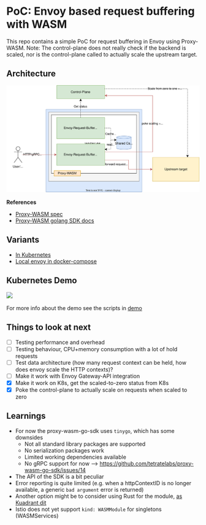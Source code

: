 # PoC: Envoy based request buffering with WASM

This repo contains a simple PoC for request buffering in Envoy using Proxy-WASM.
Note: The control-plane does not really check if the backend is scaled, nor is the control-plane called to actually scale the upstream target. 

## Architecture

![overview](./docs/overview.drawio.svg)

**References**

* [Proxy-WASM spec](https://github.com/proxy-wasm/spec/blob/master/docs/WebAssembly-in-Envoy.md)
* [Proxy-WASM golang SDK docs](https://github.com/tetratelabs/proxy-wasm-go-sdk/blob/main/doc/OVERVIEW.md)

## Variants

* [In Kubernetes](./KUBERNETES.md)
* [Local envoy in docker-compose](./ENVOY.md)

## Kubernetes Demo

<a href="https://asciinema.org/a/641795" target="_blank"><img src="https://asciinema.org/a/641795.svg" /></a>

For more info about the demo see the scripts in [demo](./kubernetes/demo)


## Things to look at next
 
- [ ] Testing performance and overhead
- [ ] Testing behaviour, CPU+memory consumption with a lot of hold requests
- [ ] Test data architecture (how many request context can be held, how does envoy scale the HTTP contexts)?
- [ ] Make it work with Envoy Gateway-API integration
- [x] Make it work on K8s, get the scaled-to-zero status from K8s
- [x] Poke the control-plane to actually scale on requests when scaled to zero

## Learnings

* For now the proxy-wasm-go-sdk uses `tinygo`, which has some downsides
  * Not all standard library packages are supported
  * No serialization packages work
  * Limited working dependencies available
  * No gRPC support for now --> https://github.com/tetratelabs/proxy-wasm-go-sdk/issues/14
* The API of the SDK is a bit peculiar
* Error reporting is quite limited (e.g. when a httpContextID is no longer available, a generic `bad argument` error is returned)
* Another option might be to consider using Rust for the module, [as Kuadrant dit](https://github.com/Kuadrant/wasm-shim) 
* Istio does not yet support `kind: WASMModule` for singletons (WASMServices)
